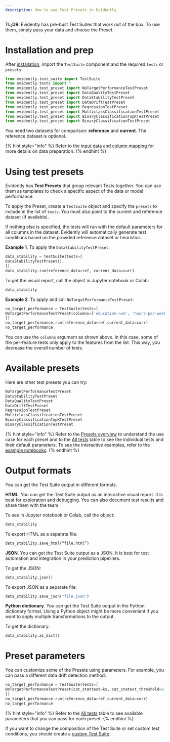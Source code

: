 ```yaml
---
description: How to use Test Presets in Evidently.
---
```


**TL;DR**: Evidently has pre-built Test Suites that work out of the box. To use them, simply pass your data and choose the Preset.

# Installation and prep

After [installation](../installation/install-evidently.md), import the `TestSuite` component and the required `tests` or `presets`:

```python
from evidently.test_suite import TestSuite
from evidently.tests import *
from evidently.test_preset import NoTargetPerformanceTestPreset
from evidently.test_preset import DataQualityTestPreset
from evidently.test_preset import DataStabilityTestPreset
from evidently.test_preset import DataDriftTestPreset
from evidently.test_preset import RegressionTestPreset
from evidently.test_preset import MulticlassClassificationTestPreset
from evidently.test_preset import BinaryClassificationTopKTestPreset
from evidently.test_preset import BinaryClassificationTestPreset
```
You need two datasets for comparison: **reference** and **current**. The reference dataset is optional. 

{% hint style="info" %} 
Refer to the [input data](../input-data/data-requirements.md) and [column mapping](../input-data/column-mapping.md) for more details on data preparation.
{% endhint %}

# Using test presets 

Evidently has **Test Presets** that group relevant Tests together. You can use them as templates to check a specific aspect of the data or model performance.

To apply the Preset, create a `TestSuite` object and specify the `presets` to include in the list of `tests`. You must also point to the current and reference dataset (if available).

If nothing else is specified, the tests will run with the default parameters for all columns in the dataset. Evidently will automatically generate test conditions based on the provided reference dataset or heuristics.

**Example 1**. To apply the `DataStabilityTestPreset`:

```python
data_stability = TestSuite(tests=[
DataStabilityTestPreset(),
])
data_stability.run(reference_data=ref, current_data=curr)
```

To get the visual report, call the object in Jupyter notebook or Colab:

```python
data_stability
```

**Example 2**. To apply and call `NoTargetPerformanceTestPreset`:

```python
no_target_performance = TestSuite(tests=[
NoTargetPerformanceTestPreset(columns=['education-num', 'hours-per-week']),
])
no_target_performance.run(reference_data=ref,current_data=curr)
no_target_performance
```

You can use the `columns` argument as shown above. In this case, some of the per-feature tests only apply to the features from the list. This way, you decrease the overall number of tests. 

# Available presets 

Here are other test presets you can try:

```python
NoTargetPerformanceTestPreset
DataStabilityTestPreset
DataQualityTestPreset
DataDriftTestPreset
RegressionTestPreset
MulticlassClassificationTestPreset
BinaryClassificationTopKTestPreset
BinaryClassificationTestPreset
```

{% hint style="info" %} 
Refer to the [Presets overview](../presets/all-presets.md) to understand the use case for each preset and to the [All tests](../reference/all-tests.md) table to see the individual tests and their default parameters. To see the interactive examples, refer to the [example notebooks](../examples/examples.md).
{% endhint %}

# Output formats 

You can get the Test Suite output in different formats. 

**HTML**. You can get the Test Suite output as an interactive visual report. It is best for exploration and debugging. You can also document test results and share them with the team. 

To see in Jupyter notebook or Colab, call the object: 
```python
data_stability
```

To export HTML as a separate file: 
```python
data_stability.save_html(“file.html”)
```
**JSON**. You can get the Test Suite output as a JSON. It is best for test automation and integration in your prediction pipelines. 

To get the JSON:

```python
data_stability.json()
```
To export JSON as a separate file: 

```python
data_stability.save_json("file.json")
```

**Python dictionary**. You can get the Test Suite output in the Python dictionary format. Using a Python object might be more convenient if you want to apply multiple transformations to the output.

To get the dictionary:
```python
data_stability.as_dict()
```

# Preset parameters

You can customize some of the Presets using parameters. For example, you can pass a different data drift detection method:

```python
no_target_performance = TestSuite(tests=[
NoTargetPerformanceTestPreset(cat_stattest=ks, cat_statest_threshold=0.05),
])
no_target_performance.run(reference_data=ref,current_data=curr)
no_target_performance
```

{% hint style="info" %} 
Refer to the [All tests](../reference/all-tests.md) table to see available parameters that you can pass for each preset. 
{% endhint %}

If you want to change the composition of the Test Suite or set custom test conditions, you should create a [custom Test Suite](custom-test-suite.md).
